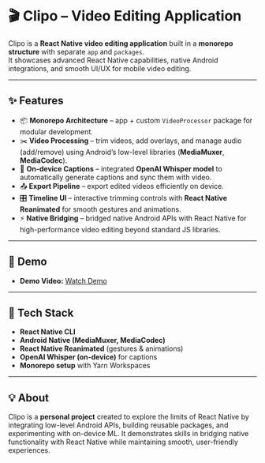# 🎬 Clipo – Video Editing Application

Clipo is a **React Native video editing application** built in a **monorepo structure** with separate `app` and `packages`.  
It showcases advanced React Native capabilities, native Android integrations, and smooth UI/UX for mobile video editing.  

---

## ✨ Features

- 📦 **Monorepo Architecture** – app + custom `VideoProcessor` package for modular development.  
- ✂️ **Video Processing** – trim videos, add overlays, and manage audio (add/remove) using Android’s low-level libraries (**MediaMuxer**, **MediaCodec**).  
- 📝 **On-device Captions** – integrated **OpenAI Whisper model** to automatically generate captions and sync them with video.  
- 📤 **Export Pipeline** – export edited videos efficiently on device.  
- 🎛️ **Timeline UI** – interactive trimming controls with **React Native Reanimated** for smooth gestures and animations.  
- ⚡ **Native Bridging** – bridged native Android APIs with React Native for high-performance video editing beyond standard JS libraries.  

---

## 📱 Demo

- **Demo Video:** [Watch Demo](https://drive.google.com/file/d/1h2Hp8rEJhpkrNe28xfTagNB_7ymZXttl/view?usp=drive_link)  

---

## 🚀 Tech Stack

- **React Native CLI**  
- **Android Native (MediaMuxer, MediaCodec)**  
- **React Native Reanimated** (gestures & animations)  
- **OpenAI Whisper (on-device)** for captions  
- **Monorepo setup** with Yarn Workspaces  
---

## 💡 About

Clipo is a **personal project** created to explore the limits of React Native by integrating low-level Android APIs, building reusable packages, and experimenting with on-device ML. It demonstrates skills in bridging native functionality with React Native while maintaining smooth, user-friendly experiences.  


